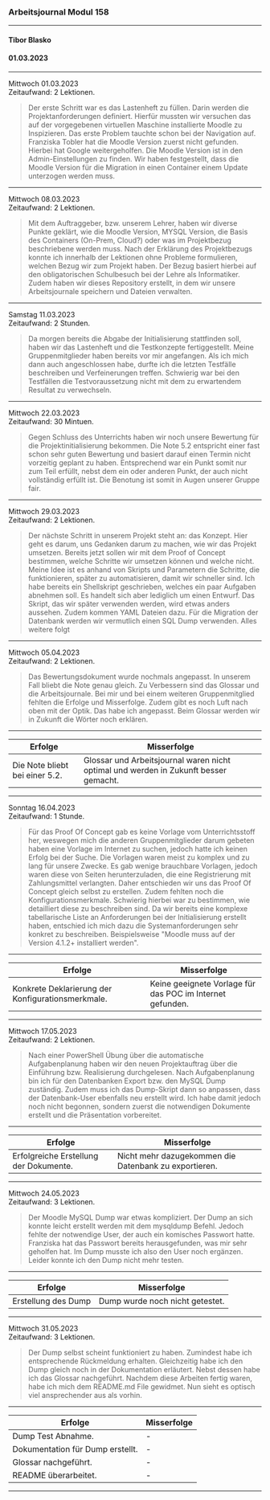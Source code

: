 ### Arbeitsjournal Modul 158
---
#### Tibor Blasko
#### 01.03.2023
---
Mittwoch 01.03.2023</br>
Zeitaufwand: 2 Lektionen.</br>
> Der erste Schritt war es das Lastenheft zu füllen.
Darin werden die Projektanforderungen definiert.
Hierfür mussten wir versuchen das auf der vorgegebenen virtuellen Maschine installierte Moodle zu Inspizieren.
Das erste Problem tauchte schon bei der Navigation auf.
Franziska Tobler hat die Moodle Version zuerst nicht gefunden. Hierbei hat Google weitergeholfen.
Die Moodle Version ist in den Admin-Einstellungen zu finden.
Wir haben festgestellt, dass die Moodle Version für die Migration in einen Container einem Update unterzogen werden muss.
---
Mittwoch 08.03.2023</br>
Zeitaufwand: 2 Lektionen.</br>
> Mit dem Auftraggeber, bzw. unserem Lehrer, haben wir diverse Punkte geklärt, wie die Moodle Version, MYSQL Version, die Basis des Containers (On-Prem, Cloud?) oder was im Projektbezug beschriebene werden muss.
Nach der Erklärung des Projektbezugs konnte ich innerhalb der Lektionen ohne Probleme formulieren, welchen Bezug wir zum Projekt haben.
Der Bezug basiert hierbei auf den obligatorischen Schulbesuch bei der Lehre als Informatiker.
Zudem haben wir dieses Repository erstellt, in dem wir unsere Arbeitsjournale speichern und Dateien verwalten.
---
Samstag 11.03.2023</br>
Zeitaufwand: 2 Stunden.</br>
> Da morgen bereits die Abgabe der Initialisierung stattfinden soll, haben wir das Lastenheft und die Testkonzepte fertiggestellt. Meine Gruppenmitglieder haben bereits vor mir angefangen. Als ich mich dann auch angeschlossen habe, durfte ich die letzten Testfälle beschreiben und Verfeinerungen treffen. Schwierig war bei den Testfällen die Testvoraussetzung nicht mit dem zu erwartendem Resultat zu verwechseln.
---
Mittwoch 22.03.2023</br>
Zeitaufwand: 30 Mintuen.</br>
> Gegen Schluss des Unterrichts haben wir noch unsere Bewertung für die Projektinitialisierung bekommen.
Die Note 5.2 entspricht einer fast schon sehr guten Bewertung und basiert darauf einen Termin nicht vorzeitig geplant zu haben.
Entsprechend war ein Punkt somit nur zum Teil erfüllt, nebst dem ein oder anderen Punkt, der auch nicht vollständig erfüllt ist.
Die Benotung ist somit in Augen unserer Gruppe fair.
---
Mittwoch 29.03.2023</br>
Zeitaufwand: 2 Lektionen.</br>
> Der nächste Schritt in unserem Projekt steht an: das Konzept. Hier geht es darum, uns Gedanken darum zu machen, wie wir das Projekt umsetzen.
Bereits jetzt sollen wir mit dem Proof of Concept bestimmen, welche Schritte wir umsetzen können und welche nicht.
Meine Idee ist es anhand von Skripts und Parametern die Schritte, die funktionieren, später zu automatisieren, damit wir schneller sind.
Ich habe bereits ein Shellskript geschrieben, welches ein paar Aufgaben abnehmen soll. Es handelt sich aber lediglich um einen Entwurf.
Das Skript, das wir später verwenden werden, wird etwas anders aussehen. Zudem kommen YAML Dateien dazu.
Für die Migration der Datenbank werden wir vermutlich einen SQL Dump verwenden. Alles weitere folgt
---
Mittwoch 05.04.2023</br>
Zeitaufwand: 2 Lektionen.</br>
> Das Bewertungsdokument wurde nochmals angepasst. In unserem Fall bliebt die Note genau gleich. Zu Verbessern sind das Glossar und die Arbeitsjournale. Bei mir und bei einem weiteren Gruppenmitglied fehlten die Erfolge und Misserfolge. Zudem gibt es noch Luft nach oben mit der Optik. Das habe ich angepasst. Beim Glossar werden wir in Zukunft die Wörter noch erklären.
---
|Erfolge|Misserfolge|
|---|---|
|Die Note bliebt bei einer 5.2.|Glossar und Arbeitsjournal waren nicht optimal und werden in Zukunft besser gemacht.|
---
Sonntag 16.04.2023</br>
Zeitaufwand: 1 Stunde.</br>
> Für das Proof Of Concept gab es keine Vorlage vom Unterrichtsstoff her, weswegen mich die anderen Gruppenmitglieder darum gebeten haben eine Vorlage im Internet zu suchen, jedoch hatte ich keinen Erfolg bei der Suche. Die Vorlagen waren meist zu komplex und zu lang für unsere Zwecke. Es gab wenige brauchbare Vorlagen, jedoch waren diese von Seiten herunterzuladen, die eine Registrierung mit Zahlungsmittel verlangten. Daher entschieden wir uns das Proof Of Concept gleich selbst zu erstellen. Zudem fehlten noch die Konfigurationsmerkmale. Schwierig hierbei war zu bestimmen, wie detailliert diese zu beschreiben sind. Da wir bereits eine komplexe tabellarische Liste an Anforderungen bei der Initialisierung erstellt haben, entschied ich mich dazu die Systemanforderungen sehr konkret zu beschreiben. Beispielsweise "Moodle muss auf der Version 4.1.2+ installiert werden".
---
|Erfolge|Misserfolge|
|---|---|
|Konkrete Deklarierung der Konfigurationsmerkmale.|Keine geeignete Vorlage für das POC im Internet gefunden.|
---
Mittwoch 17.05.2023</br>
Zeitaufwand: 2 Lektionen.</br>
> Nach einer PowerShell Übung über die automatische Aufgabenplanung haben wir den neuen Projektauftrag über die Einführung bzw. Realisierung durchgelesen.
Nach Aufgabenplanung bin ich für den Datenbanken Export bzw. den MySQL Dump zuständig.
Zudem muss ich das Dump-Skript dann so anpassen, dass der Datenbank-User ebenfalls neu erstellt wird.
Ich habe damit jedoch noch nicht begonnen, sondern zuerst die notwendigen Dokumente erstellt und die Präsentation vorbereitet.
---
|Erfolge|Misserfolge|
|---|---|
|Erfolgreiche Erstellung der Dokumente.|Nicht mehr dazugekommen die Datenbank zu exportieren.|
---
Mittwoch 24.05.2023</br>
Zeitaufwand: 3 Lektionen.</br>
> Der Moodle MySQL Dump war etwas kompliziert.
Der Dump an sich konnte leicht erstellt werden mit dem mysqldump Befehl.
Jedoch fehlte der notwendige User, der auch ein komisches Passwort hatte.
Franziska hat das Passwort bereits herausgefunden, was mir sehr geholfen hat.
Im Dump musste ich also den User noch ergänzen.
Leider konnte ich den Dump nicht mehr testen.
---
|Erfolge|Misserfolge|
|---|---|
|Erstellung des Dump|Dump wurde noch nicht getestet.|
---
Mittwoch 31.05.2023</br>
Zeitaufwand: 3 Lektionen.</br>
> Der Dump selbst scheint funktioniert zu haben.
> Zumindest habe ich entsprechende Rückmeldung erhalten.
> Gleichzeitig habe ich den Dump gleich noch in der Dokumentation erläutert.
> Nebst dessen habe ich das Glossar nachgeführt.
> Nachdem diese Arbeiten fertig waren, habe ich mich dem README.md File gewidmet.
> Nun sieht es optisch viel ansprechender aus als vorhin.
---
|Erfolge|Misserfolge|
|---|---|
|Dump Test Abnahme.|-|
|Dokumentation für Dump erstellt.|-|
|Glossar nachgeführt.|-|
|README überarbeitet.|-|
---
